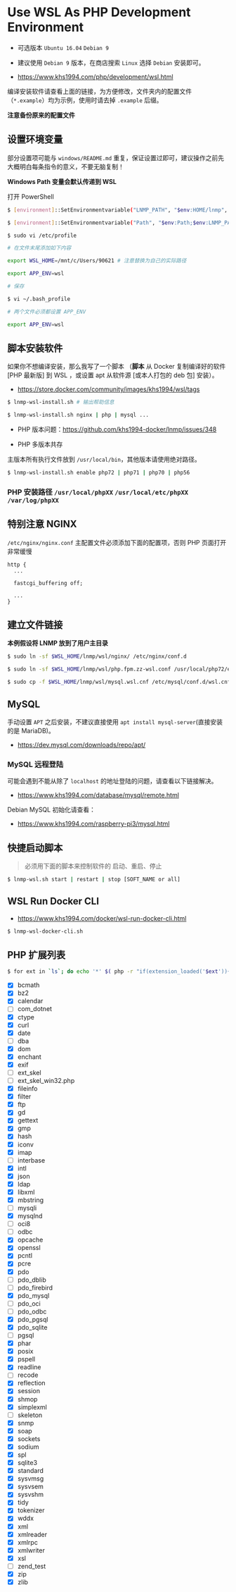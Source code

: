 # Use WSL As PHP Development Environment

* 可选版本 `Ubuntu 16.04` `Debian 9`

* 建议使用 `Debian 9` 版本，在商店搜索 `Linux` 选择 `Debian` 安装即可。

* https://www.khs1994.com/php/development/wsl.html

编译安装软件请查看上面的链接，为方便修改，文件夹内的配置文件（`*.example`）均为示例，使用时请去掉 `.example` 后缀。

**注意备份原来的配置文件**

## 设置环境变量

部分设置项可能与 `windows/README.md` 重复，保证设置过即可，建议操作之前先大概明白每条指令的意义，不要无脑复制！

**Windows Path 变量会默认传递到 WSL**

打开 PowerShell

```bash
$ [environment]::SetEnvironmentvariable("LNMP_PATH", "$env:HOME/lnmp", "User");

$ [environment]::SetEnvironmentvariable("Path", "$env:Path;$env:LNMP_PATH\windows;$env:LNMP_PATH\wsl", "User")
```

```bash
$ sudo vi /etc/profile

# 在文件末尾添加如下内容

export WSL_HOME=/mnt/c/Users/90621 # 注意替换为自己的实际路径

export APP_ENV=wsl

# 保存

$ vi ~/.bash_profile

# 两个文件必须都设置 APP_ENV

export APP_ENV=wsl
```

## 脚本安装软件

如果你不想编译安装，那么我写了一个脚本 （**脚本** 从 Docker 复制编译好的软件 [PHP 最新版] 到 WSL ，或设置 apt 从软件源 [或本人打包的 deb 包] 安装）。

* https://store.docker.com/community/images/khs1994/wsl/tags

```bash
$ lnmp-wsl-install.sh # 输出帮助信息

$ lnmp-wsl-install.sh nginx | php | mysql ...
```

* PHP 版本问题：https://github.com/khs1994-docker/lnmp/issues/348

* PHP 多版本共存

主版本所有执行文件放到 `/usr/local/bin`，其他版本请使用绝对路径。

```bash
$ lnmp-wsl-install.sh enable php72 | php71 | php70 | php56
```

### PHP 安装路径 `/usr/local/phpXX` `/usr/local/etc/phpXX` `/var/log/phpXX`

## 特别注意 NGINX

`/etc/nginx/nginx.conf` 主配置文件必须添加下面的配置项，否则 PHP 页面打开非常缓慢

```nginx
http {
  ...

  fastcgi_buffering off;

  ...
}
```

## 建立文件链接

**本例假设将 LNMP 放到了用户主目录**

```bash
$ sudo ln -sf $WSL_HOME/lnmp/wsl/nginx/ /etc/nginx/conf.d

$ sudo ln -sf $WSL_HOME/lnmp/wsl/php.fpm.zz-wsl.conf /usr/local/php72/etc/php-fpm.d/zz-wsl.conf

$ sudo cp -f $WSL_HOME/lnmp/wsl/mysql.wsl.cnf /etc/mysql/conf.d/wsl.cnf
```

## MySQL

手动设置 `APT` 之后安装，不建议直接使用 `apt install mysql-server`(直接安装的是 MariaDB)。

* https://dev.mysql.com/downloads/repo/apt/

### MySQL 远程登陆

可能会遇到不能从除了 `localhost` 的地址登陆的问题，请查看以下链接解决。

* https://www.khs1994.com/database/mysql/remote.html

Debian MySQL 初始化请查看：

* https://www.khs1994.com/raspberry-pi3/mysql.html

## 快捷启动脚本

> 必须用下面的脚本来控制软件的 启动、重启、停止

```bash
$ lnmp-wsl.sh start | restart | stop [SOFT_NAME or all]
```

## WSL Run Docker CLI

* https://www.khs1994.com/docker/wsl-run-docker-cli.html

```bash
$ lnmp-wsl-docker-cli.sh
```

## PHP 扩展列表

```bash
$ for ext in `ls`; do echo '*' $( php -r "if(extension_loaded('$ext')){echo '[x] $ext';}else{echo '[ ] $ext';}" ); done
```

* [x] bcmath
* [x] bz2
* [x] calendar
* [ ] com_dotnet
* [x] ctype
* [x] curl
* [x] date
* [ ] dba
* [x] dom
* [x] enchant
* [x] exif
* [ ] ext_skel
* [ ] ext_skel_win32.php
* [x] fileinfo
* [x] filter
* [x] ftp
* [x] gd
* [x] gettext
* [x] gmp
* [x] hash
* [x] iconv
* [x] imap
* [ ] interbase
* [x] intl
* [x] json
* [x] ldap
* [x] libxml
* [x] mbstring
* [ ] mysqli
* [x] mysqlnd
* [ ] oci8
* [ ] odbc
* [x] opcache
* [x] openssl
* [x] pcntl
* [x] pcre
* [x] pdo
* [ ] pdo_dblib
* [ ] pdo_firebird
* [x] pdo_mysql
* [ ] pdo_oci
* [ ] pdo_odbc
* [x] pdo_pgsql
* [x] pdo_sqlite
* [ ] pgsql
* [x] phar
* [x] posix
* [x] pspell
* [x] readline
* [ ] recode
* [x] reflection
* [x] session
* [x] shmop
* [x] simplexml
* [ ] skeleton
* [x] snmp
* [x] soap
* [x] sockets
* [x] sodium
* [x] spl
* [x] sqlite3
* [x] standard
* [x] sysvmsg
* [x] sysvsem
* [x] sysvshm
* [x] tidy
* [x] tokenizer
* [x] wddx
* [x] xml
* [x] xmlreader
* [x] xmlrpc
* [x] xmlwriter
* [x] xsl
* [ ] zend_test
* [x] zip
* [x] zlib
